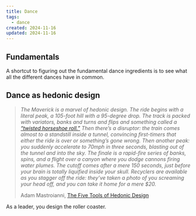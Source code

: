 ```yaml
---
title: Dance
tags:
  - dance
created: 2024-11-16
updated: 2024-11-16
---
```

## Fundamentals

A shortcut to figuring out the fundamental dance ingredients is to see what all the different dances have in common.

## Dance as hedonic design

> *The Maverick is a marvel of hedonic design. The ride begins with a literal peak, a 105-foot hill with a 95-degree drop. The track is packed with variators, banks and turns and flips and something called a [“twisted horseshoe roll.”](https://en.wikipedia.org/wiki/Roller_coaster_element#Twisted_horseshoe_roll) Then there’s a disruptor: the train comes almost to a standstill inside a tunnel, convincing first-timers that either the ride is over or something’s gone wrong. Then another peak: you suddenly accelerate to 70mph in three seconds, blasting out of the tunnel and into the sky. The finale is a rapid-fire series of banks, spins, and a flight over a canyon where you dodge cannons firing water plumes. The cutoff comes after a mere 150 seconds, just before your brain is totally liquified inside your skull. Recyclers are available as you stagger off the ride: they’ve taken a photo of you screaming your head off, and you can take it home for a mere $20.*
> 
> Adam Mastroianni, [The Five Tools of Hedonic Design](https://www.experimental-history.com/p/the-five-tools-of-hedonic-design?s=w&__readwiseLocation=)

As a leader, you design the roller coaster.